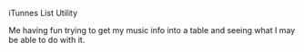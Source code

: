 iTunnes List Utility

Me having fun trying to get my music info into a table and seeing what I may be able to do with it.
